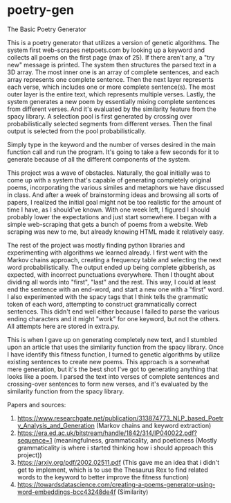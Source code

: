 # poetry-gen

The Basic Poetry Generator


This is a poetry generator that utilizes a version of genetic algorithms. The system first web-scrapes netpoets.com by looking up a keyword and collects all poems on the first page (max of 25). 
If there aren't any, a "try new" message is printed. The system then structures the parsed text in a 3D array. The most inner one is an array of complete sentences, and each array represents one complete sentence. Then the next layer represents each verse, which includes one or more complete sentence(s). The most outer layer is the entire text, which represents multiple verses. Lastly, the system generates a new poem by essentially mixing complete sentences from different verses. And it's evaluated by the similarity feature from the spacy library. A selection pool is first generated by crossing over probabilistically selected segments from different verses. Then the final output is selected from the pool probabilistically.


Simply type in the keyword and the number of verses desired in the main function call and run the program.
It's going to take a few seconds for it to generate because of all the different components of the system.


This project was a wave of obstacles. Naturally, the goal initially was to come up with a system that's capable of generating completely original poems, incorporating the various similes and metaphors we have discussed in class. And after a week of brainstorming ideas and browsing all sorts of papers, I realized the initial goal might not be too realistic for the amount of time I have, as I should've known. With one week left, I figured I should probably lower the expectations and just start somewhere. I began with a simple web-scraping that gets a bunch of poems from a website. Web scraping was new to me, but already knowing HTML made it relatively easy. 

The rest of the project was mostly finding python libraries and experimenting with algorithms we learned already. I first went with the Markov chains approach, creating a frequency table and selecting the next word probabilistically. The output ended up being complete gibberish, as expected, with incorrect punctuations everywhere. Then I thought about dividing all words into "first", "last" and the rest. This way, I could at least end the sentence with an end-word, and start a new one with a "first" word. I also experimented with the spacy tags that I think tells the grammatic token of each word, attempting to construct grammatically correct sentences. This didn't end well either because I failed to parse the various ending characters and it might "work" for one keyword, but not the others. All attempts here are stored in extra.py.

This is when I gave up on generating completely new text, and I stumbled upon an article that uses the similarity function from the spacy library. Once I have identify this fitness function, I turned to genetic algorithms by utilize existing sentences to create new poems. This approach is a somewhat mere generation, but it's the best shot I've got to generating anything that looks like a poem. I parsed the text into verses of complete sentences and crossing-over sentences to form new verses, and it's evaluated by the similarity function from the spacy library. 


Papers and sources:
1. https://www.researchgate.net/publication/313874773_NLP_based_Poetry_Analysis_and_Generation (Markov chains and keyword extraction)
2. https://era.ed.ac.uk/bitstream/handle/1842/314/IP040022.pdf?sequence=1 (meaningfulness, grammaticality, and poeticness (Mostly grammaticality is where i started thinking how i should approach this project))
3. https://arxiv.org/pdf/2002.02511.pdf (This gave me an idea that i didn't get to implement, which is to use the Thesaurus Rex to find related words to the keyword to better improve the fitness function)
4. https://towardsdatascience.com/creating-a-poems-generator-using-word-embeddings-bcc43248de4f (Similarity)